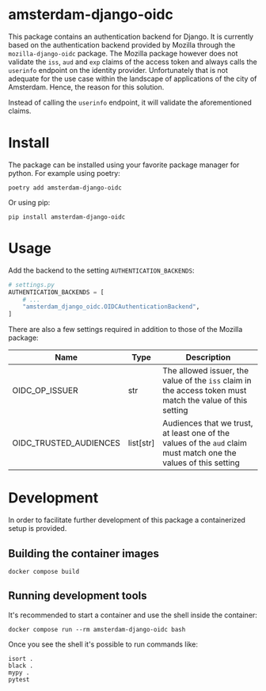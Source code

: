 # amsterdam-django-oidc
This package contains an authentication backend for Django.
It is currently based on the authentication backend provided by Mozilla through the `mozilla-django-oidc` package.
The Mozilla package however does not validate the `iss`, `aud` and `exp` claims of the access token and always calls
the `userinfo` endpoint on the identity provider. Unfortunately that is not adequate for the use case within the 
landscape of applications of the city of Amsterdam. Hence, the reason for this solution.

Instead of calling the `userinfo` endpoint, it will validate the aforementioned claims.

# Install
The package can be installed using your favorite package manager for python.
For example using poetry:
```shell
poetry add amsterdam-django-oidc
```

Or using pip:
```shell
pip install amsterdam-django-oidc
```

# Usage
Add the backend to the setting `AUTHENTICATION_BACKENDS`:
```python
# settings.py
AUTHENTICATION_BACKENDS = [
    # ...
    "amsterdam_django_oidc.OIDCAuthenticationBackend",
]
```

There are also a few settings required in addition to those of the Mozilla package:

| Name                   | Type      | Description                                                                                                      |
|------------------------|-----------|------------------------------------------------------------------------------------------------------------------|
| OIDC_OP_ISSUER         | str       | The allowed issuer, the value of the `iss` claim in the access token must match the value of this setting        |
| OIDC_TRUSTED_AUDIENCES | list[str] | Audiences that we trust, at least one of the values of the `aud` claim must match one the values of this setting |

# Development
In order to facilitate further development of this package a containerized setup is provided. 

## Building the container images
```shell
docker compose build
```

## Running development tools
It's recommended to start a container and use the shell inside the container:
```shell
docker compose run --rm amsterdam-django-oidc bash
```
Once you see the shell it's possible to run commands like: 
```shell
isort .
black .
mypy .
pytest
```
